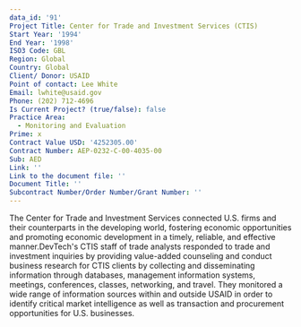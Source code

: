 ```yaml
---
data_id: '91'
Project Title: Center for Trade and Investment Services (CTIS)
Start Year: '1994'
End Year: '1998'
ISO3 Code: GBL
Region: Global
Country: Global
Client/ Donor: USAID
Point of contact: Lee White
Email: lwhite@usaid.gov
Phone: (202) 712-4696
Is Current Project? (true/false): false
Practice Area:
  - Monitoring and Evaluation
Prime: x
Contract Value USD: '4252305.00'
Contract Number: AEP-0232-C-00-4035-00
Sub: AED
Link: ''
Link to the document file: ''
Document Title: ''
Subcontract Number/Order Number/Grant Number: ''
---
```


The Center for Trade and Investment Services connected U.S. firms and their counterparts in the developing world, fostering economic opportunities and promoting economic development in a timely, reliable, and effective manner.DevTech's CTIS staff of trade analysts responded to trade and investment inquiries by providing value-added counseling and conduct business research for CTIS clients by collecting and disseminating information through databases, management information systems, meetings, conferences, classes, networking, and travel. They monitored a wide range of information sources within and outside USAID in order to identify critical market intelligence as well as transaction and procurement opportunities for U.S. businesses.